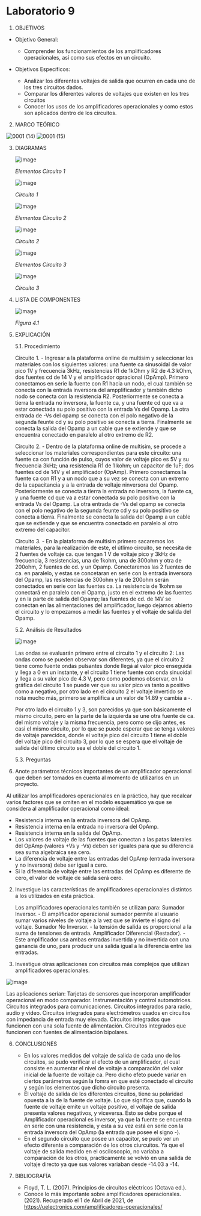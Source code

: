 # Laboratorio 9
1. OBJETIVOS
- Objetivo General:
   
   - Comprender los funcionamientos de los amplificadores operacionales, así como sus efectos en un circuito.
   
- Objetivos Específicos:
 
   - Analizar los diferentes voltajes de salida que ocurren en cada uno de los tres circuitos dados.
   - Comparar los diferentes valores de voltajes que existen en los tres circuitos
   - Conocer los usos de los amplificadores operacionales y como estos son aplicados dentro de los circuitos.
   
2. MARCO TEÓRICO
   
![0001 (14)](https://user-images.githubusercontent.com/76133212/113235237-54afe600-9268-11eb-9839-5e8bc4da5ffa.jpg)
![0001 (15)](https://user-images.githubusercontent.com/76133212/113235248-58dc0380-9268-11eb-8a2b-580f172e5c9c.jpg)

   
   
3. DIAGRAMAS
   
   ![image](https://user-images.githubusercontent.com/75439689/113229697-1bbe4400-925d-11eb-9ebf-3ea3d8e1bbf3.png)
   
   *Elementos Circuito 1*
   
   ![image](https://user-images.githubusercontent.com/75439689/113229726-27aa0600-925d-11eb-98d1-dc517b743344.png)
   
   *Circuito 1*
   
   ![image](https://user-images.githubusercontent.com/75439689/113229745-30024100-925d-11eb-913e-5a0e204da038.png)
   
   *Elementos Circuito 2*
   
   ![image](https://user-images.githubusercontent.com/75439689/113229829-5d4eef00-925d-11eb-9714-3491b01569da.png)
   
   *Circuito 2*
   
   ![image](https://user-images.githubusercontent.com/75439689/113229836-60e27600-925d-11eb-8945-8146c9328561.png)
   
   *Elementos Circuito 3*
   
   ![image](https://user-images.githubusercontent.com/75439689/113229842-63dd6680-925d-11eb-9f5f-bb7b94432680.png)
   
   *Circuito 3*
   
4. LISTA DE COMPONENTES
   
   ![image](https://user-images.githubusercontent.com/75439689/113228015-938a6f80-9259-11eb-8af3-280991a69b86.png)
   
   *Figura 4.1*

5. EXPLICACIÓN

   5.1. Procedimiento
   
    Circuito 1. - Ingresar a la plataforma online de multisim y seleccionar los materiales con los siguientes valores: una fuente ca sinusoidal de valor pico 1V y frecuencia 3kHz, resistencias R1 de 1kOhm y R2 de 4.3 kOhm, dos fuentes cd de 14 V y el amplificador opracional (OpAmp). Primero conectamos en serie la fuente con R1 hacia un nodo, el cual también se conecta con la entrada inversora del ampplificador y también dicho nodo se conecta con la resistencia R2. Posteriormente se conecta a tierra la entrada no inversora, la fuente ca, y una fuente cd que va a estar conectada su polo positivo con la entrada Vs del Opamp. La otra entrada de -Vs del opamp se conecta con el polo negativo de la segunda feunte cd y su polo positivo se conecta a tierra. Finalmente se conecta la salida del Opamp a un cable que se extiende y que se encuentra conectado en paralelo al otro extremo de R2.
    
    Circuito 2. - Dentro de la plataforma online de multisim, se procede a seleccionar los materiales correspondientes para este circuito: una fuente ca con función de pulso, cuyos valor de voltaje pico es 5V y  su frecuencia 3kHz; una resistencia R1 de 1 kohm; un capacitor de 1uF; dos fuentes cd de 14V y el amplificador (OpAmp). Primero conectamos la fuente ca con R1 y a un nodo que a su vez se conecta con un extremo de la capacitancia y a la entrada de voltaje ninversora del Opamp. Posteriormente se conecta a tierra la entrada no inversora, la fuente ca, y una fuente cd que va a estar conectada su polo positivo con la entrada Vs del Opamp. La otra entrada de -Vs del opamp se conecta con el polo negativo de la segunda feunte cd y su polo positivo se conecta a tierra. Finalmente se conecta la salida del Opamp a un cable que se extiende y que se encuentra conectado en paralelo al otro extremo del capacitor.
    
    Circuito 3. - En la plataforma de multisim primero sacaremos los materiales, para la realización de este, el útlimo circuito, se necesita de 2 fuentes de voltaje ca. que tengan 1 V de voltaje pico y 3kHz de frecuencia, 3 resistencias, una de 1kohm, una de 300ohm y otra de 200ohm, 2 fuentes de cd. y un Opamp. Conectaremos las 2 fuentes de ca. en paralelo, y estas se concetaran en serie con la entrada inversora del Opamp, las resistencias de 300ohm y la de 200ohm serán conectados en serie con las fuentes ca. La resistencia de 1kohm se conectará en paralelo con el Opamp, justo en el extremo de las fuentes y en la parte de salida del Opamp; las fuentes de cd. de 14V se conectan en las alimentaciones del amplificador, luego dejamos abierto el circuito y lo empezamos a medir las fuentes y el voltaje de salida del Opamp. 

   5.2. Análisis de Resultados
   
     ![image](https://user-images.githubusercontent.com/75439689/113229510-be29f780-925c-11eb-87d4-bbcbb038f703.png)
     
     Las ondas se evaluarán primero entre el circuito 1 y el circuito 2:
     Las ondas como se pueden observar son diferentes, ya que el circuito 2 tiene como fuente ondas pulsantes donde llegá al valor pico enseguida y llega a 0 en un instante, y el circuito 1 tiene fuente con onda sinuoidal y llega a su valor pico de 4.3 V, pero como podemos observar, en la gráfica del circuito 1 se puede ver que su valor pico va tanto a positivo como a negativo, por otro lado en el circuito 2 el voltaje invertido se nota mucho más, primero se amplifica a un valor de 14.89 y cambia a -.
     
     Por otro lado el circuito 1 y 3, son parecidos ya que son básicamente el mismo circuito, pero en la parte de la izquierda se une otra fuente de ca. del mismo voltaje y la misma frecuencia, pero como se dijo antes, es casi el mismo circuito, por lo que se puede esperar que se tenga valores de voltaje parecidos, donde el voltaje pico del circuito 1 tiene el doble del voltaje pico del circuito 3, por lo que se espera que el voltaje de salida del último circuito sea el doble del circuito 1.
     
   5.3. Preguntas
   
  1. Anote parámetros técnicos importantes de un amplificador operacional que deben ser tomados en cuenta al momento de utilizarlos en un proyecto.

   Al utilizar los amplificadores operacionales en la práctico, hay que recalcar varios factores que se omiten en el modelo esquemático ya que se considera al amplificador operacional como ideal:
   
   - Resistencia interna en la entrada inversora del OpAmp.
   - Resistencia interna en la entrada no inversora del OpAmp.
   - Resistencia interna en la salida del OpAmp.
   - Los valores de voltaje de las fuentes que conectan a las patas laterales del OpAmp (valores +Vs y -Vs) deben ser iguales para que su diferencia sea suma algebraica sea cero.
   - La diferencia de voltaje entre las entradas del OpAmp (entrada inversora y no inversora) debe ser igual a cero.
   - Si la diferencia de voltaje entre las entradas del OpAmp es diferente de cero, el valor de voltaje de salida será cero.


  2. Investigue las características de amplificadores operacionales distintos a los utilizados en esta práctica.
      
      Los amplificadores operacionales también se utilizan para: Sumador Inversor. - El amplificador operacional sumador permite al usuario sumar varios niveles de voltaje a la vez que se invierte el signo del voltaje. Sumador No Inversor. - la tensión de salida es proporcional a la suma de tensiones de entrada. Amplificador Diferencial (Restador). - Este amplificador usa ambas entradas invertida y no invertida con una ganancia de uno, para producir una salida igual a la diferencia entre las entradas.
      
  3. Investigue otras aplicaciones con circuitos más complejos que utilizan amplificadores operacionales.
   
   ![image](https://user-images.githubusercontent.com/75439689/113233888-d18d9080-9265-11eb-8601-68a575b25afa.png)
   
   Las aplicaciones serían:
   Tarjetas de sensores que incorporan amplificador operacional en modo comparador. 
   Instrumentación y control automotrices.
   Circuitos integrados para comunicaciones.
   Circuitos integrados para radio, audio y video.
   Circuitos integrados para electrómetros usados en circuitos con impedancia de entrada muy elevada.
   Circuitos integrados que funcionen con una sola fuente de alimentación.
   Circuitos integrados que funcionen con fuentes de alimentación bipolares.
   
6. CONCLUSIONES

   - En los valores medidos del voltaje de salida de cada uno de los circuitos, se pudo verificar el efecto de un amplificador, el cual consiste en aumentar el nivel de voltaje a comparación del valor inicial de la fuente de voltaje ca. Pero dicho efeto puede variar en ciertos parámetros según la fomra en que esté conectado el circuito y según los elementos que dicho circuito presenta.
   - El voltaje de salida de los diferentes circuitos, tiene su polaridad opuesta a la de la fuente de voltaje. Lo que significa que, cuando la fuente de voltaje emite un voltaje positivo, el voltaje de salida presenta valores negativos, y viceversa. Esto se debe porque el Amplificador operacional es inversor, ya que la fuente se encuentra en serie con una resistencia, y esta a su vez está en serie con la entrada inversora del OpAmp (la entrada que posee el signo -).
   - En el segundo circuito que posee un capacitor, se pudo ver un efecto diferente a comparación de los otros ciurcuitos. Ya que el voltaje de salida medido en el osciloscopio, no variaba a comparación de los otros, practicamente se volvió en una salida de voltaje directo ya que sus valores variaban desde -14.03 a -14.


7. BIBLIOGRAFÍA

   - Floyd, T. L. (2007). Principios de circuitos eléctricos (Octava ed.).
   - Conoce lo más importante sobre amplificadores operacionales. (2021). Recuperado el 1 de Abril de 2021, de https://uelectronics.com/amplificadores-operacionales/
